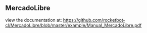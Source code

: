 ## MercadoLibre

 view the documentation at: https://github.com/rocketbot-cl/MercadoLibre/blob/master/example/Manual_MercadoLibre.pdf